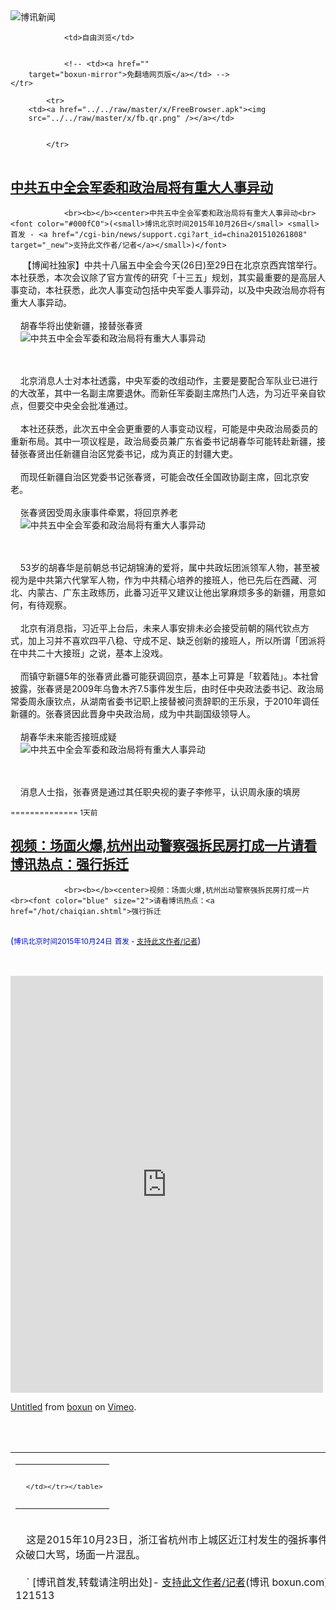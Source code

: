 

<img src="../../raw/master/x/logo_40.gif" alt="博讯新闻"/>
<table>
    <tr>
                
                <td>自由浏览</td>
        
        
                <!-- <td><a href=""
        target="boxun-mirror">免翻墙网页版</a></td> -->
    </tr>
    
            <tr>
        <td><a href="../../raw/master/x/FreeBrowser.apk"><img
        src="../../raw/master/x/fb.qr.png" /></a></td>

        
            </tr>
</table>
<h2>
	<a href="http://www.boxun.com/news/gb/china/2015/10/201510261808.shtml" target="boxun-mirror">中共五中全会军委和政治局将有重大人事异动</a>
</h2>
<p><tr><td class="F11" colspan="2" style="line-height:18pt; font-family:宋体; font-size: 12pt;padding:10px;border-top:0"> 

                <br><b></b><center>中共五中全会军委和政治局将有重大人事异动<br><font color="#000fC0">(<small>博讯北京时间2015年10月26日</small> <small>首发 - <a href="/cgi-bin/news/support.cgi?art_id=china201510261808" target="_new">支持此文作者/记者</a></small>)</font>
</center>
                <!--bodystart-->      【博闻社独家】中共十八届五中全会今天(26日)至29日在北京京西宾馆举行。本社获悉，本次会议除了官方宣传的研究「十三五」规划，其实最重要的是高层人事变动，本社获悉，此次人事变动包括中央军委人事异动，以及中央政治局亦将有重大人事异动。<br>
    <br>
    胡春华将出使新疆，接替张春贤<br>
    <img src="http://www.boxun.com/news/images/2015/10/201510261808china1.jpg" alt="中共五中全会军委和政治局将有重大人事异动"><p><br>
    <br>
    北京消息人士对本社透露，中央军委的改组动作，主要是要配合军队业已进行的大改革，其中一名副主席要退休。而新任军委副主席热门人选，为习近平亲自钦点，但要交中央全会批准通过。<br>
    <br>
    本社还获悉，此次五中全会更重要的人事变动议程，可能是中央政治局委员的重新布局。其中一项议程是，政治局委员兼广东省委书记胡春华可能转赴新疆，接替张春贤出任新疆自治区党委书记，成为真正的封疆大吏。<br>
    <br>
    而现任新疆自治区党委书记张春贤，可能会改任全国政协副主席，回北京安老。<br>
    <br>
    张春贤因受周永康事件牵累，将回京养老<br>
    <img src="http://www.boxun.com/news/images/2015/10/201510261808china2.jpg" alt="中共五中全会军委和政治局将有重大人事异动"></p>
<p><br>
    <br>
    53岁的胡春华是前朝总书记胡锦涛的爱将，属中共政坛团派领军人物，甚至被视为是中共第六代掌军人物，作为中共精心培养的接班人，他已先后在西藏、河北、内蒙古、广东主政练历，此番习近平又建议让他出掌麻烦多多的新疆，用意如何，有待观察。<br>
    <br>
    北京有消息指，习近平上台后，未来人事安排未必会接受前朝的隔代钦点方式，加上习并不喜欢四平八稳、守成不足、缺乏创新的接班人，所以所谓「团派将在中共二十大接班」之说，基本上没戏。<br>
    <br>
    而镇守新疆5年的张春贤此番可能获调回京，基本上可算是「软着陆」。本社曾披露，张春贤是2009年乌鲁木齐7.5事件发生后，由时任中央政法委书记、政治局常委周永康钦点，从湖南省委书记职上接替被问责辞职的王乐泉，于2010年调任新疆的。张春贤因此晋身中央政治局，成为中共副国级领导人。<br>
    <br>
    胡春华未来能否接班成疑<br>
    <img src="http://www.boxun.com/news/images/2015/10/201510261808china3.jpg" alt="中共五中全会军委和政治局将有重大人事异动"></p>
<p><br>
    <br>
    消息人士指，张春贤是通过其任职央视的妻子李修平，认识周永康的填房</p>
</td></tr></p>
<p>
	<small> ============== 1天前</small>
</p><h2>
	<a href="http://www.boxun.com/news/gb/china/2015/10/201510241513.shtml" target="boxun-mirror">视频：场面火爆,杭州出动警察强拆民房打成一片请看博讯热点：强行拆迁</a>
</h2>
<p><tr>
<td class="F11" colspan="2" style="line-height:18pt; font-family:宋体; font-size: 12pt;padding:10px;border-top:0"> 

                <br><b></b><center>视频：场面火爆,杭州出动警察强拆民房打成一片<br><font color="blue" size="2">请看博讯热点：<a href="/hot/chaiqian.shtml">强行拆迁
</a></font><br><font color="#000fC0">(<small>博讯北京时间2015年10月24日</small> <small>首发 - <a href="/cgi-bin/news/support.cgi?art_id=china201510241513" target="_new">支持此文作者/记者</a></small>)</font>
</center>
                <!--bodystart-->     <br>
    <iframe src="https://player.vimeo.com/video/143449826" width="500" height="667" frameborder="0" webkitallowfullscreen mozallowfullscreen allowfullscreen></iframe> <p><a href="https://vimeo.com/143449826">Untitled</a> from <a href="https://vimeo.com/boxun">boxun</a> on <a href="https://vimeo.com">Vimeo</a>.</p>
<br>
      
<table cellpadding="4" align="left" border="0" width="300" height="250"><tr><td>
<table cellpadding="2" cellspacing="0" border="0"><tr><td align="center" style="line-height:18pt; font-family:宋体; font-size: 10pt;padding:10px;border-top:0">

<!-- boxun.com_300x250_article-embed_chinese -->

<!-- boxun.com_300x250_article-embed_chinese -->
<div id="box006">
<script type="text/javascript">

</script>
</div>


     </td></tr></table>
</td></tr></table>
<br>
                       这是2015年10月23日，浙江省杭州市上城区近江村发生的强拆事件。政府出动大批警察和“特保”抓捕、殴打涉事人和拍照者。民众破口大骂，场面一片混乱。<br>
    <br>
    `
 [博讯首发,转载请注明出处]- <a href="/cgi-bin/news/support.cgi?art_id=china201510241513" target="_new">支持此文作者/记者</a><!--bodyend-->(博讯 boxun.com) <br><!----> 121513       
<hr>
<table width="620"><tr><td>
<b></p>
<p>
	<small> ============== 3天前</small>
</p><h2>
	<a href="http://www.boxun.com/news/gb/intl/2015/10/201510241411.shtml" target="boxun-mirror">习近平卡梅伦「庄园植树」实为中方强要做戏</a>
</h2>
<p><tr>
<td class="F11" colspan="2" style="line-height:18pt; font-family:宋体; font-size: 12pt;padding:10px;border-top:0"> 

                <br><b></b><center>习近平卡梅伦「庄园植树」实为中方强要做戏<br><font color="#000fC0">(<small>博讯北京时间2015年10月24日</small> <small>首发 - <a href="/cgi-bin/news/support.cgi?art_id=intl201510241411" target="_new">支持此文作者/记者</a></small>)</font>
</center>
                <!--bodystart-->      <br>
    【博闻社独家】中国国家主席习近平已圆满结束英国之旅，海外媒体无不吐槽堂堂大英帝国对金主中国卑躬屈膝，无不啧叹北京豪掷400亿英镑，以另类方式羞辱这个老牌帝国，并为170年前的鸦片战争雪耻。<br>
     其实北京用另类方式戏弄大英帝国的远不止这些。本社获悉，这次习近平访英的全部过程安排，基本都是按北京的设计和要求进行，尤其是习近平在伦敦最后一天前往卡梅伦的郊外别墅举行「庄园会晤」，更是中方特别为习近平量身定制，其中的「植树」更显地地道道中共特色。为那棵树，中方要苦口婆心说服英方，给最讲礼仪的大英帝国上了一堂中国特色的「文明课」。 
<table cellpadding="4" align="left" border="0" width="300" height="250"><tr><td>
<table cellpadding="2" cellspacing="0" border="0"><tr><td align="center" style="line-height:18pt; font-family:宋体; font-size: 10pt;padding:10px;border-top:0">

<!-- boxun.com_300x250_article-embed_chinese -->

<!-- boxun.com_300x250_article-embed_chinese -->
<div id="box006">
<script type="text/javascript">

</script>
</div>


     </td></tr></table>
</td></tr></table>
<br>
                       <br>
    在10月22日习近平与卡梅伦的「庄园会」中，英方媒体极少有报道中英两国领导人在契克 （<a href="http://bowenpress.com/news/bowen_28146.html">博闻全文报道</a>）
 [博讯首发,转载请注明出处]- <a href="/cgi-bin/news/support.cgi?art_id=intl201510241411" target="_new">支持此文作者/记者</a><!--bodyend-->(博讯 boxun.com) <br><!----> 901411       
<hr>
<table width="620"><tr><td>
<b></p>
<p>
	<small> ============== 3天前</small>
</p><h2>
	<a href="http://www.boxun.com/news/gb/editorial/2015/10/201510241318.shtml" target="boxun-mirror">博讯youtube视频帐号被注销的情况说明</a>
</h2>
<p><tr>
<td class="F11" colspan="2" style="line-height:18pt; font-family:宋体; font-size: 12pt;padding:10px;border-top:0"> 

                <br><b></b><center>博讯youtube视频帐号被注销的情况说明<br><font color="#000fC0">(<small>博讯北京时间2015年10月24日</small> <small>首发 - <a href="/cgi-bin/news/support.cgi?art_id=editorial201510241318" target="_new">支持此文作者/记者</a></small>)</font>
</center>
                <!--bodystart-->      博讯视频频道youtube.com/boxuntv 在美国当地时间23日凌晨被谷歌注销，因此，该帐号下的数千视频无法播放，如果账户不能恢复，我们过去两年拍摄、编辑发布的中国和美国各地的珍贵视频将丢失。我们一直把youtube当安全的视频保存和发布平台，但博讯数千视频中，个别视频被别有用心的“读者”举报有暴力镜头，最后一个被举报的视频标题是“视频：男子出轨被捉奸在床，与小三一起遭殴打（未成年人不宜）”。该视频是数人闯入一个房间殴打出轨者的事件，并无裸露。至于暴力，动手打人，类似视频甚至更为激烈血腥的视频常见于youtube等网络。<br>
    <br>
    博讯在争取谷歌恢复帐号，不过日后我们可能无法再发布任何暴力视频，包括强拆、警察打人等。或许，这样会让世界更和谐、美好，让世界人民感受到中国人民的幸福美满、中国梦的早日到来。
 [博讯首发,转载请注明出处]- <a href="/cgi-bin/news/support.cgi?art_id=editorial201510241318" target="_new">支持此文作者/记者</a><!--bodyend-->(博讯 boxun.com) <br><!----> 3311318       
<hr>
<table width="620"><tr><td>
<b></p>
<p>
	<small> ============== 3天前</small>
</p><h2>
	<a href="http://www.boxun.com/news/gb/intl/2015/10/201510231218.shtml" target="boxun-mirror">习近平保镖华盛顿接访后再现身英国</a>
</h2>
<p><tr>
<td class="F11" colspan="2" style="line-height:18pt; font-family:宋体; font-size: 12pt;padding:10px;border-top:0"> 

                <br><b></b><center>习近平保镖华盛顿接访后再现身英国<br><font color="#000fC0">(<small>博讯北京时间2015年10月23日</small> <small>首发 - <a href="/cgi-bin/news/support.cgi?art_id=intl201510231218" target="_new">支持此文作者/记者</a></small>)</font>
</center>
                <!--bodystart-->      【博闻社】2015年10月21日，习近平冒雨参观英国帝国理工学院。有眼尖的中国访民发现，官方发布图片中的一名习的保镖，正是9月26日在华盛顿出面接待拦截习近平车队访民的中方安全人员主管。<br>
    <br>
    习近平9月26日在美国华盛顿进行访问时，车队被数十中国访民先后两次拦截，成功拦截车队并躺在车轮下的访民马永田透露，后来当局派一名官员来接受访民申冤材料，并和李焕君合影。<br>
    <img src="http://bowenpress.com/wp-content/uploads/2015/10/6996efdd38b0767328bdfc1bbe7b932f"><br>
    马永田透露，这名保镖当时坐在副驾驶的位置，应该是中方负责习近平安全的有关负责人。发生拦车事件后，照片中的男士从中美元首会面现场出来，和访民交谈，接收了他们的材料，并和李焕君合影。<br>
    <img src="http://bowenpress.com/wp-content/uploads/2015/10/f139ccdd139139d139000e139f139139139139a139e139e139c13913913900139" width="600"><br>
    <br>
    <iframe width="560" height="315" src="https://www.youtube.com/embed/ycH_WIQLA-0" frameborder="0" allowfullscreen></iframe>
 [博讯首发,转载请注明出处]- <a href="/cgi-bin/news/support.cgi?art_id=intl201510231218" target="_new">支持此文作者/记者</a><!--bodyend-->(博讯 boxun.com) <br><!----> 791218       
<hr>
<table width="620"><tr><td>
<b></p>
<p>
	<small> ============== 4天前</small>
</p><h2>
	<a href="http://www.boxun.com/news/gb/china/2015/10/201510211014.shtml" target="boxun-mirror">中信证券张育军、程博明或以「经济间谍罪」论处</a>
</h2>
<p><tr>
<td class="F11" colspan="2" style="line-height:18pt; font-family:宋体; font-size: 12pt;padding:10px;border-top:0"> 

                <br><b></b><center>中信证券张育军、程博明或以「经济间谍罪」论处<br><font color="#000fC0">(<small>博讯北京时间2015年10月21日</small> <small>首发 - <a href="/cgi-bin/news/support.cgi?art_id=china201510211014" target="_new">支持此文作者/记者</a></small>)</font>
</center>
                <!--bodystart-->      【<a href="http://bowenpress.com/news/bowen_26305.html">博闻社独家</a>】本社获悉，中国证监会前主席助理张育军、中信证券前总经理程博明以及一同被公安机关拘查的多名中信证券高管，可能会被当局以涉嫌「经济间谍」罪名论处，当局已掌握他们在中国政府救市之时与国外机串通，对外泄露中国政府决策机密，并进行内幕交易的事实。<br>
    来自中国公安部的消息对本社透露，公安部奉中共高层指示对七月股灾进行调查，掌握了一些证券公司内外勾结、将中央救市决策出卖给国外机构，并借机抛售套现做空中国的证据，其中以国有中信证券最为严重，8月底当局拘捕中信证券董事总经理徐刚、执委葛小波和刘威三名高管。<br>
      
<table cellpadding="4" align="left" border="0" width="300" height="250"><tr><td>
<table cellpadding="2" cellspacing="0" border="0"><tr><td align="center" style="line-height:18pt; font-family:宋体; font-size: 10pt;padding:10px;border-top:0">

<!-- boxun.com_300x250_education-article-embed_chinese -->
<div id="box011">
<script type="text/javascript">

</script>
</div>

     </td></tr></table>
</td></tr></table>
<br>
                       9月15日，当局又宣布拘捕中信证券总经理程博明等人，使中信证券被拘查人数达8人，占中信证券高层一半。而他们的罪名均为涉嫌内幕交易、泄露内幕资讯。<br>
    一天之后的9月16日，当局又拘查中国证监会主席助理张育军，张育军成为中国证监会有史以来落马的最高级别的官员，也是十八大以来「一行三会」系统被查的最高级别领导干部。虽然当局只宣布张因涉嫌严重违纪接受组织调查，未透露真正原因，但外界认为其问题出在救市一事上。<br>
    <br>
    公安部消息指，张育军被拘查真正原因，是与中信证券勾结，透露中央救市的决策内幕，中信证券借机进行内幕交易，大获其利。而更为严重的是，中信证券高管又向境外机构泄露有关内幕，并伙同境外机构一起，洗劫中国股市，成为七月股灾的原因之一。<br>
    <br>
    消息透露，案件上报中央后，中共高层大为震怒，批示要依法严惩。公安部对张育军、程博明等人的案子调查已告结束，目前正准备采取进一步的司法程序。其中一个考虑，是以涉嫌「经济间谍犯罪」对他们处置。如罪名落实，将是内地有股市以来首宗「经济间谍犯罪」。<br>
    消息形容，中共已认定七月股灾是一场内外势力勾结、陷中国政府于不义的阴谋，不但严重危及中国的金融稳定，更使中央政府在逾亿股民面前颜面扫地，信誉全无。当局期望对张育军和中信证券的严处，能起到杀一儆百、挽救民心的作用。
 [博讯首发,转载请注明出处]- <a href="/cgi-bin/news/support.cgi?art_id=china201510211014" target="_new">支持此文作者/记者</a><!--bodyend-->(博讯 boxun.com) <br><!----> 1481014       
<hr>
<table width="620"><tr><td>
<b></p>
<p>
	<small> ============== 6天前</small>
</p><h2>
	<a href="http://www.boxun.com/news/gb/china/2015/10/201510192325.shtml" target="boxun-mirror">习近平访英防访民赴英喊冤专机真容曝光</a>
</h2>
<p><tr><td class="F11" colspan="2" style="line-height:18pt; font-family:宋体; font-size: 12pt;padding:10px;border-top:0"> 

                <br><b></b><center>习近平访英 防访民赴英喊冤 专机真容曝光<br><font color="#000fC0">(<small>博讯北京时间2015年10月19日</small> <small>首发 - <a href="/cgi-bin/news/support.cgi?art_id=china201510192325" target="_new">支持此文作者/记者</a></small>)</font>
</center>
                <!--bodystart-->     【博闻社独家】中国国家主席习近平19日启程对英国进行四夜三天国事访问。为防习在英国再遇到美国华盛顿祖国访民拦车喊冤的情况，中国驻伦敦大使馆奉命通过各种关系了解在英中国访民的情况，特别是曾有份参加华盛顿拦车的访民，被列入黑名单跟踪；据了解，担任习专机飞行任务的仍然是访美时的机务组，他们来自有“VIP师”之誉的空军第34师。<br>
    <br>
     本社在习近平访美回国后曾透露，9月25日习近平在华盛顿时车队被来自祖国的十多位访民拦截，造成恶劣的国际影响，中办指示外交部在工作总结时，要认真就此疏忽进行总结。中办同时指示公安部、国安部对参与拦车的那十几个国内去美国的访民，进行调查，了解他们的真实动机、背后是否有组织或政治阴谋等。 
<table cellpadding="4" align="left" border="0" width="300" height="250"><tr><td>
<table cellpadding="2" cellspacing="0" border="0"><tr><td align="center" style="line-height:18pt; font-family:宋体; font-size: 10pt;padding:10px;border-top:0">

<!-- boxun.com_300x250_article-embed_chinese -->

<!-- boxun.com_300x250_article-embed_chinese -->
<div id="box006">
<script type="text/javascript">

</script>
</div>


     </td></tr></table>
</td></tr></table>
<br>
                       <br>
     此程访英，中办指示外交部一定要做好防范工作，出访前中南海“大内总管”栗战书指示外交、公安、国安等部门，对随行所有官员以及149位企业家，进行了严格的审查，公安和国安则奉命对在美国参与拦车的访民进行调查摸底，确认他们是否会去英国。公安部则奉命对上了国内上访黑名单的冤民进行调查，了解他们是否有出境，目的地为何等。<br>
    <br>
    据了解，当局还对习近平专机的机组人员进行再调查，尽管担负此次访英飞行任务的机组人员，仍是访美时的原班人马，但依例在出访前都要审查一次，容不得丝毫疏忽。<br>
    <br>
    中国没有元首专机，不像美国总统有“空军一号”，元首出访都是由中国国际航空公司的新款机型临时改装而成；习近平出访所乘专机是国航一架注册号为B-2472的波音747-400型客机。该机平时执飞国内客运航线，出访时临时改装为专机。<br>
    <br>
     国航客运机队里目前有8架波音747客机，均为B747-400型，分别引进与1993年至2000年间，目前执行专机任务的主要是隶属于国航四大队、机龄最短的B-2472号（2000年5月2日引进，机龄次之的B-2471号（1999年9月22日引进）为备份机。他们的关系类似美国空军一号中28000号和29000号，不同的是我国的备份机一般只会留在北京待命，而不会空飞随行。<br>
    <br>
    在执行专机任务前20天，该机会开始进行出访准备。民航总局会接到飞行任务，然后再由民航总局专机办公室布置到中国国际航空公司，确定机组成员名单，进行飞机安检和改装等。来自解放军空34师的技师们会协助对专机进行检修和相应改装。<br>
    <br>
    由于习近平9月底刚刚访美，故专机回来后没有改回民用，而是保留专机设备在西郊机场由空军34师负责维护看守，直到今天再执行专机任务。机号为B-2447的波音747-400客机主要执行出国专机飞行任务。在国内的专机飞行任务则多由空34师的其他客机承担。<br>
    <br>
     习近平专机除了驾驶员是国航专飞有关航线的资深驾驶员，他们要经过严格的政审才能 （<a href="http://bowenpress.com/news/bowen_27058.html"></a>
</td></tr></p>
<p>
	<small> ============== 8天前</small>
</p><h2>
	<a href="http://www.boxun.com/news/gb/china/2015/10/201510180950.shtml" target="boxun-mirror">军改前夕事故频发三季度逾40军人殉职习下令调查请看博讯热点：习近平观察</a>
</h2>
<p><tr>
<td class="F11" colspan="2" style="line-height:18pt; font-family:宋体; font-size: 12pt;padding:10px;border-top:0"> 

                <br><b></b><center>军改前夕事故频发 三季度逾40军人殉职 习下令调查<br><font color="blue" size="2">请看博讯热点：<a href="/hot/xijinping.shtml">习近平观察
</a></font><br><font color="#000fC0">(<small>博讯北京时间2015年10月18日</small> <small>首发 - <a href="/cgi-bin/news/support.cgi?art_id=china201510180950" target="_new">支持此文作者/记者</a></small>)</font>
</center>
                <!--bodystart-->      <br>
    <br>
     【博闻社综合】中共军队大改革序幕已掀开，脱胎换骨式的改革震撼外界，同样震撼军内。本社获悉，就在军改要开始的节骨眼上，解放军内部事故频发，并导致军人生命和军队装备财产重大损失。仅刚过去的三季度，就40多名军人因事故意外死亡。军委主席习近平下令调查，总政治部已组成庞大工作组，深入军中调查，顺便就军改事宜了解部队的思想动态。 
<table cellpadding="4" align="left" border="0" width="300" height="250"><tr><td>
<table cellpadding="2" cellspacing="0" border="0"><tr><td align="center" style="line-height:18pt; font-family:宋体; font-size: 10pt;padding:10px;border-top:0">

<!-- boxun.com_300x250_article-embed_chinese -->

<!-- boxun.com_300x250_article-embed_chinese -->
<div id="box006">
<script type="text/javascript">

</script>
</div>


     </td></tr></table>
</td></tr></table>
<br>
                       来自中共军委总部的消息透露，今年第三季度军队内部事故报告统计结果，让中央军委领导人大感震惊，陆、海、空、二炮和武警在三个月发生意外事故近百宗，共导致40多名军人殉职，以及军队装备和财产的重大损失。该事故率不但创下季度同比新高，也创下近20年来季度事故率最高的记录。<br>
    <br>
    消息指，习近平掌军后，军队真刀真枪演练大大加强，陆海空三军混练、以师旅为单位的跨区长途奔袭拉练、尤其是空军全天候不分日夜演练、海军远洋训练等，较以往多，强度也较以大大升级。但最近两三年的意外事故统计显示，季度事故发生率通常不超过二、三十宗，死亡人数在单位数(10以内)，但今年三季度情况大大出乎意料。<br>
    <br>
    消息透露，中央军委为此专门开会研究，尽管每宗事故报告都详列了事故原因和有关分析，但军委主席习近平仍决定，由总政治部组织工作组，分头深入事故部队，进行重新调查，首要的问题是要搞清楚，这些事故是否与军队要大改革对军人心理造成冲击有关。同时顺便掌握军队基层的思想动态，了解基层对军队改革的看法。<br>
    <br>
    军方消息人士表示，地方和舆论对军队事故的了解和认识，通常只停留在空军坠机等空难事故，因这些故事容易被地方发现，从而引起媒体报道。但其实，军队事故绝大部份是不被外界所识的，一是军队有严格的保密制度，二来，军营出事通常只在军营了结，第三，像海军在海上出事，根本不可能有外人知道。<br>
    <br>
    最经典是2003年4月16日，海军北海舰队361号潜艇在山东外海内长山以东海域进行训练时，由于指挥操纵不当造成机械故障失事，艇上70名官兵全部遇难，潜艇失联10天后浮起，才被出海渔民发现。事故隐瞒多年后，才渐渐见光。<br>
    <br>
    去年6月17日，广州军区联勤部位于湖南省衡阳市的76122部队弹药库，疑因装卸弹药时不慎，引发连环大爆炸，由于事件太大，军方不得不透过新华社发稿，称事故造成正在进行弹药入库的17名官兵遇难； 除此不到百字的短信外，再无任何详情。<br>
    <br>
    <a href="http://bowenpress.com/news/bowen_26540.html">博闻社报道详情</a>
 [博讯首发,转载请注明出处]- <a href="/cgi-bin/news/support.cgi?art_id=china201510180950" target="_new">支持此文作者/记者</a><!--bodyend-->(博讯 boxun.com) <br><!----> 140950       
<hr>
<table width="620"><tr><td>
<b></p>
<p>
	<small> ============== 9天前</small>
</p><h2>
	<a href="http://www.boxun.com/news/gb/china/2015/10/201510161753.shtml" target="boxun-mirror">中纪委一炮双开四高官周本顺涉五宗状</a>
</h2>
<p><tr><td class="F11" colspan="2" style="line-height:18pt; font-family:宋体; font-size: 12pt;padding:10px;border-top:0"> 

                <br><b></b><center>中纪委一炮双开四高官 周本顺涉五宗状<br><font color="#000fC0">(<small>博讯北京时间2015年10月16日</small> <small>综合报道</small>)</font>
</center>
                <!--bodystart-->      【博闻社综合】中纪委今天一口气宣布对四名中央委员、候补中央委员双开(开除党籍、公职)，包括河北省委原书记周本顺，国家安监局原局长杨栋梁，内蒙古政府原副主席潘逸阳和广西南宁市委原书记余远辉。中纪委同时宣告四人涉嫌违法违纪的问题。四人都涉"违反党的规矩"一罪；其中被视为周永康心腹余党的周本顺更涉五大罪状，包括严重违反政治纪律和政治规矩、为提拔职务进行非组织活动、<br>
    泄露党和国家秘密等；其罪状是近两年落马省部级高官中最重的。<br>
    <br>
    <img src="/news/images/2015/10/201510161753china1.jpg" alt="中纪委一炮双开四高官 周本顺涉五宗状"><p><br>
    周本顺涉多宗政治罪名<br>
    <br>
    中纪委历数周本顺的罪状如下：<br>
    <br>
    严重违反政治纪律和政治规矩，在重大问题上发表违背中央精神的言论，不认真落实党风廉政建设主体责任，干扰、妨碍组织审查；<br>
    <br>
    严重违反组织纪律，为提拔职务进行非组织活动，违规选拔任用干部，隐瞒不报个人有关事项；<br>
    <br>
    严重违反中央八项规定精神，超标准公务接待、公款吃喝，频繁出入私人会所，生活奢侈、挥霍浪费，违反中央精简会议文件、改进宣传报道的有关规定；<br>
    <br>
    严重违反廉洁纪律，利用职务上的便利在企业经营等方面为他人谋取利益并收受财物，收受礼金、礼品，为其子经营活动谋取利益，家风败坏、对配偶子女放任纵容；<br>
    <br>
    严重违反工作纪律，私存涉密资料，泄露党和国家秘密。<br>
    <br>
    其中，利用职务上的便利为他人谋取利益，收受财物问题涉嫌犯罪。<br>
    <br>
    <img src="/news/images/2015/10/201510161753china2.jpg" alt="中纪委一炮双开四高官 周本顺涉五宗状"></p>
<p><br>
    周本顺作为周永康一手提拔上来的心腹，前运殊途同归<br>
    <br>
    中纪委指，周本顺身为中央委员，理想信念丧失，严重违反党的纪律，且党的十八大后仍不收敛、不收手，性质恶劣、情节特别严重。依据《中国共产党纪律处分条例》等有关规定，经中央纪委常委会议研究并报中共中央政治局会议审议，决定给予周本顺开除党籍、开除公职处分；收缴其违纪所得；将其涉嫌犯罪问题、线索及所涉款物移送司法机关依法处理。给予其开除党籍的处分，待召开中央委员会全体会议时予以追认。<br>
    <br>
    早于今年3月会国两会期间，本社就独家披露周本顺已被中纪委立案调查，原因与三年前他亲自处理令计划儿子车祸事件有关，但有关调查并不妨碍他的正常活动。周是全国人大河北代表团团长，当时正在北京出席全国两会。<br>
    <br>
    当时本社获悉，自从令计划、周永康的问题被中纪委立案审查后，周本顺就是涉案人之一，这不仅是因为他是周永康一手从基层提拔上来的人，属于周永康的「政法系」代表人物；更重要的是2012年3月18日凌晨，令计划的儿子令谷在北京驾法拉利跑车载两名女大学生</p>
</td></tr></p>
<p>
	<small> ============== 11天前</small>
</p><h2>
	<a href="http://www.boxun.com/news/gb/pubvp/2015/10/201510151255.shtml" target="boxun-mirror">中国学者潘瑞可：习近平是中国的实事求是派请看博讯热点：习近平观察</a>
</h2>
<p><tr>
<td class="F11" colspan="2" style="line-height:18pt; font-family:宋体; font-size: 12pt;padding:10px;border-top:0"> 

                <br><b></b><center>中国学者潘瑞可：习近平是中国的实事求是派<br><font color="blue" size="2">请看博讯热点：<a href="/hot/xijinping.shtml">习近平观察
</a></font><br><font color="#000fC0">(<small>博讯北京时间2015年10月15日</small> <small>综合报道</small>)</font>
</center>
                <!--bodystart-->     （博讯编者按：此文出自中国学者，值得重视和关注）<br>
    <br>
     作者：潘瑞可 哲学博士，中国政治制度和思想形态的观察者，策划多部相关纪录片。目前任职于重庆大学经略研究院研究员。 
<table cellpadding="4" align="left" border="0" width="300" height="250"><tr><td>
<table cellpadding="2" cellspacing="0" border="0"><tr><td align="center" style="line-height:18pt; font-family:宋体; font-size: 10pt;padding:10px;border-top:0">

<!-- boxun.com_300x250_article-embed_chinese -->

<!-- boxun.com_300x250_article-embed_chinese -->
<div id="box006">
<script type="text/javascript">

</script>
</div>


     </td></tr></table>
</td></tr></table>
<br>
                       <br>
    众所周知，中国有着悠久的文明史，也有着悠久的“史记”传统。当中国人在现实中遇到问题的时候，他们首先诉诸的并不是《圣经》的旨意，而往往是从历史中寻找答案。所以，学者们经常说，“历史是中国人的宗教”。<br>
    <br>
    在主政之前的一次重要的高级干部学习会议上，习曾经要求全党的领导干部多读点历史，并且重申这是党一贯的伟大传统。他还曾把中国当前的发展模式，看作既是对五千年文明史的传承，也是近代中国革命正反经验探索的结果，从而告诫全党要对现有的理论、道路和制度保持“自信”，因为它们正是从历史经验中得出的必然选择。<br>
    <br>
    以历史来映证当下，正如中国人常说的，“历史是一面镜子”，它是如此的重要。中国浩如烟海的史书，记载了无数富于教诲的寓言，其中还有一则汉代河间献王刘德的故事：他穷尽一生之力保存和整理古籍、保存那些历史上的经验和思想精髓，被后来的史家赞誉为“修学好古、实事求是”。 中共的创建者毛泽东，正是从此处提炼出“实事求是”一词，作为全党的执政总原则：只有始终基于实际的情况来制定政策，才能真实地反映群众诉求、应对政治形势。<br>
    <br>
    这项原则，被认为是用血的经验教训凝聚的共识。据说，在党的历史上什么时候党偏离了这个原则，单纯地从某种片面理念出发，不去结合实际，就会遭遇失败。就此而言，中共党史上的历次“路线斗争”，也往往被概括为理想主义的“教条派”与实事求是的“务实派”之间的分歧：1930年代，“留苏”归来的狂热教条主义者们，排挤了基于中国实践的“本土派”，造成根据地失守、红军被迫进行著名的长征；建国后，“文化大革命”等“极左”路线造成诸多悲剧，更是给中国人民留下刻骨铭心的印象，到1970年代末的时候，党又以“实事求是”为旗号扭转了“极左”路线，实行了新的政策，这就是进行“改革开放”。<br>
    <br>
    毛的历代继任者们一再强调“实事求是”，西方人往往很难理解，像邓、江、胡和现在的习这样的领导人，竟然都要在党的大会上反复而冗长地论述某个哲学命题的含义。如果我们了解中国人对历史经验的重视，了解中共对其血的教训的反思，或许就会明白这一哲学命题对中共意味着什么。今天，如果要用一个词来向西方读者介绍中共的官方哲学，那么就非“实事求是”莫属，它还被中共自豪地宣称是其在“马克思主义”经典中发现的精髓：通过一套繁琐论述，它进而被看作统摄中共奉行的其它一切原则（例如为人民服务、群众路线）的总原则。中共的官方历史叙述甚至据此认为，毛晚年的那些错误也正是因为他违背了自己提出的“实事求是”原则。<br>
    <br>
    中共因此对执政中“左”的错误倾向时刻保持着高度警惕。而对于习和他的家族来说，这段历史同样刻骨铭心。习的父亲习仲勋是历史上几次“极左”路线的受害者，他因此还曾进过共产党的监狱。他也很早便作为“极左”路线的坚定反对者而出名。1947年“土改”运动中出现激进现象，习仲勋因顶着压力向毛长篇直陈其中的弊端而闻名党内，因此一直被认为是实事求是、群众路线的典范。同时，他也是1980年代“改革开放”路线的制定者之一，一手主推了中国南方最发达的广东省的改革开放局面，并提出创办经济特区的设想。<br>
    <br>
    在中共官方以“家风”为主题对习的家族进行宣传时，可以见到习也常常以这些家族历史为荣。而在一次纪念活动中，习的弟弟习远平公开宣称：“父亲一生从不犯‘左’的错误”。进行改革开放，发展较为自由的市场经济，加入世界市场，不断改善人民生活，这些都被宣传为以习仲勋为代表的先辈们在实践中找到的正确发展模式，并且已经写进中共的决议，成为党的施政纲领。习和他的同事们履新之后也一再宣誓，要“毫不动摇地”坚持这一纲领。所以，这并不是按照个人的意志就可以随意改动的。<br>
    <br>
    西方的观察家们看到，当前的中国仍然危机四伏，几十年的快速增长积累了数不清的问题，环境污染、贫富差距、贪腐横行、信仰溃散，都在时刻挑战着中共执政的合法性。《纽约客》杂志前驻华记者Evan Osnos在其广受好评的《野心时代》一书中，对此有着最为直观的现场描述，他还借用马克・吐温的称谓，将当下的中国类比于美国历史上的“镀金时代（Gilded Age）”：繁荣、矛盾、梦想、荒谬充斥其间。<br>
    <br>
    习接手的正是这样一个积重难返的中国。“若不改革就死路一条”，在最近一次的中共全国代表大会上，各种激烈的争论尘埃落定之后，习的团队形成了这样一个主流信条。这再次被舆论视为是“实事求是”的选择，因为它没有受到各种激进和保守主张的干扰，而是立足于内外现实。<br>
    <br>
    习这样来布局他力挽狂澜式的改革：他以前所未有的强度，开展了席卷全国的反腐和整风，迅速树立执政威信和口碑，并试图改善官员们的公共形象；同时大力简政放权，主张“把权力关进笼子”，给予社会和市场更大的自由空间，提出让市场在资源配置中发挥基础作用；在国际上，则首先谋求与美国合作，确保对外开放局面所依赖的稳定国际空间，并联合周边构筑“一带一路”战略，争取更广泛的商品市场与资源供给，以促进中国自身产业升级和持续增长。<br>
    <br>
    所有的这些举措，都是基于对法治、自由等国际主流价值的推崇；而经济上的那些内外措施，也仍然是基于既有的市场原则与框架。无论是国内舆论的主流认识，还是党的实际执政理念与政策，都不愿也不可能回到过去的僵化、保守状态。习的中国只能是更加开放合作的中国，因为事实表明这对中国和其它国家都有利。当奥巴马总统在白宫热情接待习主席一行时，显然中美双方的高层对于这一系列态势是有着高度默契的，双方彼此需要，并迅速达成了多项合作。<br>
    <br>
    当然，人们也不要期望，习和他的党会完全按照西方政治家、市场原教旨主义者的观点和路径设计来施政，因为他们永远都会按照自己的利益、逻辑，按照自己的时间和节奏，提出自己的理论与政策来解决他们自己的问题。这不仅因为，他们对于中华文明光荣而独特的自我意识――正如基辛格博士在他的著作《论中国》中所指出的――从而不愿为任何外部力量所左右；而且更是因为这个党基于其刻骨铭心的历史经验，所坚决奉行的“实事求是”原则，否则他们就担心还会重蹈过去的失败。<br>
    <br>
    因此，习不会是让西方资本主义恐慌的“左”派，但恐怕也不会是让西方保守派们欢呼的“右派”。不偏不倚、平平常常，始终以“实事求是”要求自己，中国宋代伟大的儒家哲学家朱熹，曾将这种思想推崇为治国理政学问的最高哲学准则：中庸。人们必须了解，中共作为一个政党（party）似乎并不是西方传统意义上的一个“part”。它现在是以全面实现中国的现代化、代表全体人民的利益为己任。因此，它恐怕不会像西方的政党一样，尤其是在选举语言中将某种主张片面化和极端化；它最终的执政理念一定是实事求是，符合“中庸”的教诲。<br>
    <br>
    因此，在中国日益成为西方强大对手的时候，人们需要正视其内部各种各样左与右、激进与保守的声音。有时我们会看到毛式的民族主义话语，有时我们也会看到那种由于遭遇难题而表现出的对西方制度的极度膜拜。但凡此种种，都是他们内部的各种反思和意见纷争的症候――实际上是在以政党内部的意见多元化，实现着类似西方多党竞争式的决策机制――而不应该成为西方对中共执政纲领进行战略误判的风向标。<br>
    <br>
    总之，习和他的中共基于根深蒂固的历史经验，以一种“实事求是”的哲学原则在约束着自己的执政路径。如果一定要按西方的习惯称呼其为某个政治派别的话，那么可以说，习是中国的“实事求是”派。<br>
     
 [博讯综合报道] <!--bodyend-->(博讯 boxun.com)<center><font size="2" color="#C0C0C0">(本文只代表作者或者发稿团体的观点、立场)</font></center> <!----> 4791255       
<hr>
<table width="620"><tr><td>
<b></p>
<p>
	<small> ============== 12天前</small>
</p><h2>
	<a href="http://www.boxun.com/news/gb/china/2015/10/201510151254.shtml" target="boxun-mirror">周永康前爱将杨焕宁被踢出公安部贬掌安监局请看博讯热点：周永康</a>
</h2>
<p><tr>
<td class="F11" colspan="2" style="line-height:18pt; font-family:宋体; font-size: 12pt;padding:10px;border-top:0"> 

                <br><b></b><center>周永康前爱将杨焕宁被踢出公安部贬掌安监局<br><font color="blue" size="2">请看博讯热点：<a href="/hot/zyk.shtml">周永康
</a></font><br><font color="#000fC0">(<small>博讯北京时间2015年10月15日</small> <small>首发 - <a href="/cgi-bin/news/support.cgi?art_id=china201510151254" target="_new">支持此文作者/记者</a></small>)</font>
</center>
                <!--bodystart-->      【博闻社独家】被视为是周永康在公安系统余党的公安部常务副部长、党委副书记杨焕宁，终于被调离公安系统，调任国家安监总局局长。本社获得消息显示，杨焕宁此次被赶离公安部，与近日中共在各地宣判、开审周永康旧部如出一辙，是中共对周永康余党大清理的一部份。<br>
    <br>
     内地媒体报道，公安部常务副部长、党委副书记杨焕宁调任国家安监总局局长，今天上午已到任，将全面负责安监总局工作。国家安监总局消息透露，今天上午中组部有关人员到安监总局召开会议并公布了这一消息。 
<table cellpadding="4" align="left" border="0" width="300" height="250"><tr><td>
<table cellpadding="2" cellspacing="0" border="0"><tr><td align="center" style="line-height:18pt; font-family:宋体; font-size: 10pt;padding:10px;border-top:0">

<!-- boxun.com_300x250_article-embed_chinese -->

<!-- boxun.com_300x250_article-embed_chinese -->
<div id="box006">
<script type="text/javascript">

</script>
</div>


     </td></tr></table>
</td></tr></table>
<br>
                       <br>
    58岁的杨焕宁山东安丘人，北京大学法学院刑法专业毕业，在职研究生学历，法学博士学位。现任中共中央委员，担任国家安监总局局长前职务为公安部常务副部长(排名第一副部长)、党委副书记(正部长级)，副总警监警衔。<br>
    <br>
    此次杨调动跨度较大，引起外界关注。从重要的部委正部级位置，调往国务院一个直属局任局长，虽同为正部级，但地位重要性完全不可与公安部同日而语。<br>
    <br>
    本社获悉，杨此次调动实为贬职。杨是周永康任公安部长、中央政法委时代的爱将，2008年4月，北京奥运会临近，周永康将杨焕宁从辽宁省召回，晋升为常务副部长、党组副书记，专责奥运其间的保安工作，特别是防范“藏独”、“疆独”的恐怖袭击活动。<br>
    <br>
    <a href="http://bowenpress.com/news/bowen_26076.html">博闻社报道全文</a>。<br>
    －
 [博讯首发,转载请注明出处]- <a href="/cgi-bin/news/support.cgi?art_id=china201510151254" target="_new">支持此文作者/记者</a><!--bodyend-->(博讯 boxun.com) <br><!----> 1571254       
<hr>
<table width="620"><tr><td>
<b></p>
<p>
	<small> ============== 12天前</small>
</p><h2>
	<a href="http://www.boxun.com/news/gb/intl/2015/10/201510140307.shtml" target="boxun-mirror">刘云山任朝鲜大阅兵「电视转播总指挥」</a>
</h2>
<p><tr><td class="F11" colspan="2" style="line-height:18pt; font-family:宋体; font-size: 12pt;padding:10px;border-top:0"> 

                <br><b></b><center>刘云山任朝鲜大阅兵「电视转播总指挥」<br><font color="#000fC0">(<small>博讯北京时间2015年10月14日</small> <small>首发 - <a href="/cgi-bin/news/support.cgi?art_id=intl201510140307" target="_new">支持此文作者/记者</a></small>)</font>
</center>
                <!--bodystart-->      <br>
    【博闻社独家】朝鲜</td></tr></p>
<p>
	<small> ============== 13天前</small>
</p><h2>
	<a href="http://www.boxun.com/news/gb/china/2015/10/201510140123.shtml" target="boxun-mirror">广东阳春垃圾焚烧事件持续升级数千人连日与警冲突请看博讯热点：突发事件</a>
</h2>
<p><tr>
<td class="F11" colspan="2" style="line-height:18pt; font-family:宋体; font-size: 12pt;padding:10px;border-top:0"> 

                <br><b></b><center>广东阳春垃圾焚烧事件持续升级数千人连日与警冲突<br><font color="blue" size="2">请看博讯热点：<a href="/hot/tufa.shtml">突发事件
</a></font><br><font color="#000fC0">(<small>博讯北京时间2015年10月14日</small> <small>首发 - <a href="/cgi-bin/news/support.cgi?art_id=china201510140123" target="_new">支持此文作者/记者</a></small>)</font>
</center>
                <!--bodystart-->      广东省阳春市春湾镇自由管理区村民反垃圾焚烧厂示威持续发酵，参与人数已增至数千人，10月12至13日，村民连续两日与前来镇压村民的上千警察发生多次冲突，共计数十村民被打伤，大量村民遭到抓捕，大量摩托车、农用车被警察砸毁，数辆警车和政府车辆被村民砸毁。<br>
    <br>
    为抗议海螺水泥厂私自在村内建垃圾焚烧场，自由管理区村民于本月3日发起示威，日夜将通往焚烧场的公路阻断，期间有多名村民因此遭到抓捕。9至10日，上千村民连续两日与警察发生激烈冲突，双方多人受伤，多辆警车、轿车、货车被村民烧毁，11名村民被抓捕，当地政府随后出动上千警察进村镇压村民。<br>
    <br>
    12日，当地的交通已被全副武装的警察全面封锁，禁止村民出入，见人就抓。村民表示，12日下午阳春交通已停止运营，只要是持有阳春身份证的人均不能返回家乡，就连在门口看热闹讨论的人也被抓走。同时，事件的信息亦被当地政府全面封锁。<br>
    <br>
    网友“10点半''晚安”发帖说：没回家的班车车票卖，开私家车回都查车，见到阳春的身份证，无条件不准放行，在门口看热闹，讨论这件事的人，都被抓了。<br>
    <br>
    12日，在警察抓走多名村民后，村民被激怒再次走上街头，大约七、八千村民与警察在村子与海螺水泥厂一带发生多次激烈冲突。<br>
    <br>
    目击村民“怪叔叔窝窝头”发帖说：阳春市春湾镇警民大战，群众因海螺水泥厂私建垃圾焚烧场游行抗议，警察拦路，打伤抓走了四个要经此路回家的村民引发民愤。<br>
    <br>
    另一名目击村民“青葱岁月”发帖说：今日再次起冲突，现在连省道都给拦截了。警察叔叔你没事做查什么身份证，在农村有几个人会随身带身份证出门的，真是吃饱撑的，防媒体也不用这样子？那些警察莲十几岁的学生都打到晕，因为今日中午比几只狗咬到高村三只十几岁的学生，才会那么多的村民出来的。<br>
    <br>
    现场图片以及视频显示，大量村民在街道、公路等地与警察对战，到处是碎石、被掀翻的警车、政府车，以及警察施放催泪弹后产生的浓烟，多名村民受伤头破血流。<br>
    <br>
    目击村民“间客”发帖说：目前现场已过七八千人，阳春人民桥已被封，禁止人上了。大家明日小心了，今天海螺特警已过千，自由附近附近落单的人特警见一个打一个。<br>
    <br>
    “间客”说：明日战况如何，主要是看天堂、罗定等外援能否来到，同时能来多少人。自由已被围困，今晚自由又唔知会俾捉几多人，请组织者尽量引多外援，减轻自由同胞的内部压力，如果自由被彻底压制，事后来多少人都无济于事了，望告知。<br>
    <br>
    直至13日下午，双方仍在不断发生冲突，共计有数十村民被警察打伤，大量村民被抓捕，大量摩托车、农用车被警察砸毁。<br>
    <br>
    村民“心为人民”发帖说：好黑暗的阳春春湾镇，那些特警不是人，有老人家被打伤，医院不接收特警打伤的病人，封锁道路封锁消息，想要人不知除非己莫为。<br>
    <br>
    （网络图片）<br>
    <img src="/news/images/2015/10/201510140123china1.jpg" alt="广东阳春垃圾焚烧事件持续升级数千人连日与警冲突"><p><br>
    <img src="/news/images/2015/10/201510140123china2.jpg" alt="广东阳春垃圾焚烧事件持续升级数千人连日与警冲突"></p>
<p><br>
    <img src="/news/images/2015/10/201510140123china3.jpg" alt="广东阳春垃圾焚烧事件持续升级数千人连日与警冲突"></p>
<p><br>
    <img src="/news/images/2015/10/201510140123china4.jpg" alt="广东阳春垃圾焚烧事件持续升级数千人连日与警冲突"></p>
<p><br>
    <img src="/news/images/2015/10/201510140123china5.jpg" alt="广东阳春垃圾焚烧事件持续升级数千人连日与警冲突"></p>
<p><br>
    <img src="/news/images/2015/10/201510140123china6.jpg" alt="广东阳春垃圾焚烧事件持续升级数千人连日与警冲突"></p>
<p><br>
    <img src="/news/images/2015/10/201510140123china7.jpg" alt="广东阳春垃圾焚烧事件持续升级数千人连日与警冲突"></p>
<p><br>
    <img src="/news/images/2015/10/201510140123china8.jpg" alt="广东阳春垃圾焚烧事件持续升级数千人连日与警冲突"></p>
<p><br>
    <img src="/news/images/2015/10/201510140123china9.jpg" alt="广东阳春垃圾焚烧事件持续升级数千人连日与警冲突"></p>
<p>
 [博讯首发,转载请注明出处]- <a href="/cgi-bin/news/support.cgi?art_id=china201510140123" target="_new">支持此文作者/记者</a><!--bodyend-->(博讯 boxun.com) <br><!-- http://upload.bx.tl/news/temp13/201510130912431.jpg http://upload.bx.tl/news/temp13/201510130912432.jpg http://upload.bx.tl/news/temp13/201510130912433.jpg http://upload.bx.tl/news/temp13/201510130912434.jpg http://upload.bx.tl/news/temp13/201510130913021.jpg http://upload.bx.tl/news/temp13/201510130913022.jpg http://upload.bx.tl/news/temp13/201510130913023.jpg http://upload.bx.tl/news/temp13/201510130913024.jpg http://upload.bx.tl/news/temp13/201510130913081.jpg--> 1050123       
</p>
<hr>
<table width="620"><tr><td>
<b></p>
<p>
	<small> ============== 13天前</small>
</p><h2>
	<a href="http://www.boxun.com/news/gb/china/2015/10/201510140255.shtml" target="boxun-mirror">央视狂轰韩国赌场来华拉客三线女星陪睡作诱饵</a>
</h2>
<p><tr>
<td class="F11" colspan="2" style="line-height:18pt; font-family:宋体; font-size: 12pt;padding:10px;border-top:0"> 

                <br><b></b><center>央视狂轰韩国赌场来华拉客 三线女星陪睡作诱饵<br><font color="#000fC0">(<small>博讯北京时间2015年10月14日</small> <small>综合报道</small>)</font>
</center>
                <!--bodystart-->      【博闻社综合】中国中央电视台10月12日晚在重点栏目"焦点访谈"，播出《境外赌场、境内设网》新闻专题，揭露韩国赌场利用中国人赴韩游热情，到中国拉赌客，甚至用韩国三线女影星陪睡作为诱饵。有分析认为，中共喉舌对此作批评报道，表达了中国政府的警告态度，或意味当局要对赴韩游此类负面项目作出限制。<br>
    <img src="/news/images/2015/10/201510140255china1.jpg" alt="央视狂轰韩国赌场来华拉客 三线女星陪睡作诱饵"><p><br>
    <br>
    以下为文字记录：<br>
    <br>
    这个灯火通明、人声鼎沸的赌场位于韩国济州岛，楼下大厅里几十张赌桌坐满了客人，里面永远灯火辉煌让人不知白天黑夜，赌客极度亢奋几乎不眠不休，楼上是贵宾间，专门接待赌注下得更大的客人。2014年11月，中国驻韩国济州总领事馆接到一个从赌场打来的求助电话。<br>
    <br>
    求助人说自己姓孙，是从河北省被骗到韩国来赌钱，在赌场发生了债务纠纷。向韩国警察局报案人家不管，赌场又不还钱，身在境外，已经走投无路。<br>
    <br>
    总领事介绍说，自从2010年韩国济州岛对中国游客实行免签停留30天的政策后，中国游客开始涌入，2012年之后是人数急剧增加的三年。济州岛上现在有八家专门针对外国人的赌场，百分之八十以上的赌客都是中国人，期间因赌债纠纷引发多起涉及人身安全的涉外案件，这种直接向领事馆求助的，一般赌债数额都在百万元人民币以上。中国公民大批赴韩国赌博的这种新情况，实际上早已引起国内公安部的关注。<br>
    <img src="/news/images/2015/10/201510140255china2.jpg" alt="央视狂轰韩国赌场来华拉客 三线女星陪睡作诱饵"></p>
<p><br>
    央视截图<br>
    <br>
    而这次向我国驻济州领事馆求救的孙先生，就是河北的一个小企业主，经人介绍到韩国赌博已经有二十几次，输光了家产，这次他是借了钱来准备翻本的。赌博已经让孙先生的企业关门倒闭，现在借来的钱又输个了精光，面临妻离子散的他这时才幡然悔悟。<br>
    根据韩国银行的公开数据，2014年济州的八家赌场仅仅外汇换汇的收入就是10多个亿美元。我国法律明确规定：组织十人以上出境赌博即构成犯罪。<br>
    <br>
    然而，为了争抢客源，韩国一些赌场不惜违反中国法律，直接派人到中国境内织网布局、组织招揽中国公民到韩国赌博。公安部两年前就曾经对此进行过打击，2013年的801专案，公安部抓获4名到中国大肆拉客的韩国籍赌场经理，摧毁了韩国济州一家赌场驻华的犯罪网络，此后这家赌场因中国赌客数量骤减而被迫停业。<br>
    <br>
    在巨大的利益面前，一部分韩国赌场并没有收手，其驻华代表的入境活动更加隐蔽、频繁，赴韩参赌的中国赌客有增无减。这次向总领馆求助的河北赌客，就是去年底开始被韩国一家赌场驻北京代表安排多次到韩国参赌的。<br>
    <br>
    经过缜密侦查部署，2015年6月17日，公安部再次指挥北京、河北、上海、江苏四省市统一行动，抓获韩国籍赌场经理13人、中国籍代理人及团伙骨干34名，韩国五家赌场来华引诱组织中国公民出境赌博的犯罪网络被捣毁。<br>
    <br>
    正是看上了中国的这个市场，周边国家赌场都把中国视为主要目标，采取各种手段拉拢中国客人。而一些韩国赌场更是对中国格外下功夫，铤而走险直接派出赌场经理到中国国内大肆招徕赌客，用免费旅游的幌子诱骗中国公民出境参赌。<br>
    <img src="/news/images/2015/10/201510140255china3.jpg" alt="央视狂轰韩国赌场来华拉客 三线女星陪睡作诱饵"></p>
<p><br>
    免费是韩国赌场在中国拉拢赌客的最大噱头，首先是号称“免费机票免费食宿和旅游”，下一步对贵宾客户还有“免费的”色情服务。比如一份韩国某赌场的协议书上就赤裸裸地明码标价：换筹码10万，专业按摩服务一次；换筹码20万，韩国三线明星名模服务一次；换筹码50万，韩国三线明星名模三天两夜24小时陪同。<br>
    <br>
    而实际上所有的免费服务都由赌客的赌资来买单，因为逢赌必输，赌场永远都是大赢家。不仅如此，一些不规范的韩国赌场被客人怀疑在赌博机上搞鬼。这种怀疑在被抓获的韩国赌场经理这里得到部分证实。<br>
    <br>
    一旦客人坐到了韩国赌场里，赌场还会千方百计利用赌客再去中国拉新的客人，韩国赌场把中国分成几个大区并设大区代表，大区代表自己并不会贸然直接去发展新的赌客，他们的工作是物色中国籍代理人和骨干人员为赌场拉客。<br>
    <br>
    怎么诱惑这些赌客为韩国赌场拉客人呢？那就是高额的抽水返利。比如这份韩国赌场协议上说，只要介绍赌客，中间人就有筹码总额1.6%的奖励，赌客输得越多，中间人提成比例越高，奖金也越高。当赌客输到100万以上的时候，中间人可以提成20万，另加300万韩币奖励。一个发展两个，两个发展六个，这种传销式的发展就像滚雪球，参赌人数短期内剧增。这次报警求助的河北人孙先生也是被赌场高额提成所诱骗，多次带自己的朋友到韩国赌场一起去赌博，从而滑入犯罪的深渊。<br>
    <br>
    以下为央视今日关注栏目今年8月报道同类事件视频：<br>
    <iframe width="640" height="360" src="https://www.youtube.com/embed/BCt4UxuBm6U" frameborder="0" allowfullscreen></iframe><br>
    <br>
    这些韩国赌场会给每个客人建档案，详细信息由派驻中国的赌场经理搜集整理返回到公司。人可以借着旅游的名义出境去赌，那么成千上万的赌资怎么从中国转移出去？警方最终查获：北京海峡旅行社是为一家韩国赌场转移赌资的一个关键环节。<br>
    <br>
    海峡旅行社出面接收中国赌客打来的巨额赌资，通过网银交易把赌资打给一个过渡账户，这个过渡账户把资金分散转移到国内的地下钱庄，然后通过黑市交易把赌资转移给韩国的一个地下钱庄，最后由这个地下钱庄把赌资转给韩国赌场。这个非法转移赌资的链条结成一个利益共同体。<br>
    <br>
    中国警方六月份这次统一行动，冻结涉赌资金近3000万元，在斩断韩国五家赌场在华的人员链条和资金链条后，韩国赌场全部撤回他们的驻华代表。两个月后游客拍到的画面，以往繁华热闹的韩国某赌场VIP客户区如今几乎成了空城。
 [博讯综合报道] <!--bodyend-->(博讯 boxun.com) <br><!-- http://upload.bx.tl/news/temp13/201510131053501.jpg http://upload.bx.tl/news/temp13/201510131053502.jpg http://upload.bx.tl/news/temp13/201510131053503.jpg--> 2340255       
</p>
<hr>
<table width="620"><tr><td>
<b></p>
<p>
	<small> ============== 13天前</small>
</p><h2>
	<a href="http://www.boxun.com/news/gb/china/2015/10/201510122137.shtml" target="boxun-mirror">董文标出境不归之时中民投悄然退出165亿伦敦地标投资</a>
</h2>
<p><tr>
<td class="F11" colspan="2" style="line-height:18pt; font-family:宋体; font-size: 12pt;padding:10px;border-top:0"> 

                <br><b></b><center>董文标出境不归之时 中民投悄然退出165亿伦敦地标投资<br><font color="#000fC0">(<small>博讯北京时间2015年10月12日</small> <small>综合报道</small>)</font>
</center>
                <!--bodystart-->      【博闻社综合】正当中国民生投资股份有限公司（简称“中民投”）董事长董文标被传违禁出境，疑外逃躲避协助中纪委调查之时，又传出中民投公司已悄然退出与总部基地（中国）控股集团有限公司合作建设的英国伦敦新国际金融城项目。这本是中民投海外的第一笔投资，投资额约165亿元人民币。事件无疑加重了董文标外逃的疑云。<br>
    中民投今天向澎湃新闻证实有关退出伦敦投资的传闻，表示（<a href="http://bowenpress.com/news/bowen_25663.html">博闻社全文报道</a>）
 [博讯综合报道] <!--bodyend-->(博讯 boxun.com) <br><!----> 4482137       
<hr>
<table width="620"><tr><td>
<b></p>
<p>
	<small> ============== 15天前</small>
</p><h2>
	<a href="http://www.boxun.com/news/gb/china/2015/10/201510120723.shtml" target="boxun-mirror">紫禁城来鸿：中共五中全会四大议题爆光</a>
</h2>
<p><tr>
<td class="F11" colspan="2" style="line-height:18pt; font-family:宋体; font-size: 12pt;padding:10px;border-top:0"> 

                <br><b></b><center>紫禁城来鸿：中共五中全会四大议题爆光<br><font color="#000fC0">(<small>博讯北京时间2015年10月12日</small> <small>首发 - <a href="/cgi-bin/news/support.cgi?art_id=china201510120723" target="_new">支持此文作者/记者</a></small>)</font>
</center>
                <!--bodystart-->      【<a href="http://bowenpress.com/news/bowen_25487.html">博闻社独家</a>】中共十八届五中全会下周将召开，本社获悉，五中全会除了外界已知、备受关注的经济和人事议题，还有两项外界未知的议题：总结全国干部清查情况、通报军队改革方案及实施情况。据悉，本次会议的人事议题，有可能再度涉及领导干部特别是高级领导干部「能上能下」的问题。<br>
    中南海消息人士对本社透露，九月底习近平访美回国后，即启动五中全会准备工作。因习近平要在本月20日出访英国，故五中全会召开的时间很可能是10月17或18日。官方公布五中全会的主要议程是，中央政治局向中央委员会报告工作，研究关于制定国民经济和社会发展第十三个五年规划的建议。<br>
      
<table cellpadding="4" align="left" border="0" width="300" height="250"><tr><td>
<table cellpadding="2" cellspacing="0" border="0"><tr><td align="center" style="line-height:18pt; font-family:宋体; font-size: 10pt;padding:10px;border-top:0">

<!-- boxun.com_300x250_article-embed_chinese -->

<!-- boxun.com_300x250_article-embed_chinese -->
<div id="box006">
<script type="text/javascript">

</script>
</div>


     </td></tr></table>
</td></tr></table>
<br>
                       官方未公布但五中全会例行要进行的第二个主要议题是，宣布取消令计划中央委员资格。令计划已于今年7月20日被中共宣布开除党籍公职，以涉嫌受贿罪对其立案侦查并予以逮捕。同时五中全会还将追认中央作出的开除陈川平(原太原市委书记)、王敏(原济南市委书记)、朱明国(原广东纪委书记)党籍的决定。<br>
    <br>
    去年以还有多名中共中央委员落马，包括内蒙古自治区副主席潘逸阳、南京市委书记杨卫泽、兰州军区副政委范长秘中将、云南副省长仇和、南宁市委书记余远辉；这五人都是候补中央委员，目前中纪委仍在立案调查中，纪律处分未出，可能要等六中全会才做党务处理。<br>
    <br>
    消息透露，五中全会第三个议题，是总结全党干部清查工作。这是中共为肃清周永康、令计划、徐才厚、郭伯雄在党内、军中余党而特别布署的一项工作，该工作由中组部、解放军总政治部负责，重点要从组织上解决干部队伍，特别是中高级领导干部队伍的纯洁问题。<br>
    <br>
    五中全会的第四项议题是，通报军队改革方案及实施情况，这是一项涉及全军、全国的大事，特别是裁军30万，要得到地方密切配合，才能推行。消息指，会议期间，总书记、军委主席将接见全体中委、候补中委中的军队代表，明确军队改革总体要求和时间表。
 [博讯首发,转载请注明出处]- <a href="/cgi-bin/news/support.cgi?art_id=china201510120723" target="_new">支持此文作者/记者</a><!--bodyend-->(博讯 boxun.com) <br><!----> 2010723       
<hr>
<table width="620"><tr><td>
<b></p>
<p>
	<small> ============== 15天前</small>
</p><h2>
	<a href="http://www.boxun.com/news/gb/china/2015/10/201510110217.shtml" target="boxun-mirror">广东上千村民与警激烈冲突焚烧警车多辆多人受伤请看博讯热点：突发事件</a>
</h2>
<p><tr><td class="F11" colspan="2" style="line-height:18pt; font-family:宋体; font-size: 12pt;padding:10px;border-top:0"> 

                <br><b></b><center>广东上千村民与警激烈冲突焚烧警车多辆多人受伤<br><font color="blue" size="2">请看博讯热点：<a href="/hot/tufa.shtml">突发事件
</a></font><br><font color="#000fC0">(<small>博讯北京时间2015年10月11日</small> <small>首发 - <a href="/cgi-bin/news/support.cgi?art_id=china201510110217" target="_new">支持此文作者/记者</a></small>)</font>
</center>
                <!--bodystart-->      广东省阳春市春湾镇自由管理区，村民抗议焚烧厂的示威升级，村民连续两日与警察发生激烈冲突，双方多人受伤，多辆警车、轿车、货车被砸毁焚烧，10名村民被抓捕。<br>
    <br>
    为抗议海螺水泥厂私自在村内建垃圾焚烧场，自由管理区村民于本月3日发起示威，日夜将通往焚烧场的公路阻断，期间有多名村民因此遭到抓捕。<br>
    <br>
    10月9日，示威村民与警察发生冲突并掀翻警车一辆，持续到当天晚上，村民将一辆警车点燃焚烧。10月10日，示威再次升级，当天一早，上千村民聚集到海螺水泥厂门口，再次与警察发生激烈冲突，并焚烧了多辆警车、轿车、货车。<br>
    <br>
    目击村民“修炼阶段中”发帖说：今天1000多人聚集阳春海螺门前，反对阳春海螺建设焚烧场！<br>
    <br>
    现场图片以及视频显示，大量手持红旗、棍棒的村民与大量警察在水泥厂门口发生激烈冲突，期间警察向村民施放了大量催泪弹，现场浓烟滚滚，一片狼籍。现场有多辆警车、货车等被烧毁或正在燃烧，一些村民、警察倒在地上。<br>
    <br>
    目击村民“琪琪谦谦”发帖说：我家隔壁海螺水泥厂搞垃圾坟烧，村民们搞抗议，已经烧了2台警车，2台政府私家车了。<br>
    <br>
    据村民透露，冲突中至少有10名村民遭到抓捕，并有多人受伤。<br>
    <br>
    目击村民“怪叔叔窝窝头”发帖说：阳春市春湾镇自由海螺水泥厂门口，官兵来镇压村民，发生冲突，官兵向村民投放催泪弹。来了挺多警察的，还拦住路口，不让记者来</td></tr></p>
<p>
	<small> ============== 16天前</small>
</p><h2>
	<a href="http://www.boxun.com/news/gb/intl/2015/10/201510100845.shtml" target="boxun-mirror">中共又跨境犯罪从缅甸绑架维权律师王宇之子等人</a>
</h2>
<p><tr><td class="F11" colspan="2" style="line-height:18pt; font-family:宋体; font-size: 12pt;padding:10px;border-top:0"> 

                <br><b></b><center>中共又跨境犯罪 从缅甸绑架维权律师王宇之子等人<br><font color="#000fC0">(<small>博讯北京时间2015年10月10日</small> <small>首发 - <a href="/cgi-bin/news/support.cgi?art_id=intl201510100845" target="_new">支持此文作者/记者</a></small>)</font>
</center>
                <!--bodystart-->      【<a href="http://bowenpress.com/news/bowen_25085.html">博</a>
</td></tr></p>
<p>
	<small> ============== 17天前</small>
</p><h2>
	<a href="http://www.boxun.com/news/gb/china/2015/10/201510092256.shtml" target="boxun-mirror">独家：董文标外逃民生当局边「辟谣」边应变</a>
</h2>
<p><tr><td class="F11" colspan="2" style="line-height:18pt; font-family:宋体; font-size: 12pt;padding:10px;border-top:0"> 

                <br><b></b><center>独家：董文标外逃民生当局边「辟谣」边应变<br><font color="#000fC0">(<small>博讯北京时间2015年10月09日</small> <small>首发 - <a href="/cgi-bin/news/support.cgi?art_id=china201510092256" target="_new">支持此文作者/记者</a></small>)</font>
</center>
                <!--bodystart-->      <br>
    <img src="/news/images/2015/10/201510092256china1.jpg" alt="独家：董文标外逃民生当局边「辟谣」边应变"><p><br>
    <br>
    【博闻社独家】本月5日，本社独家披露因涉高层贪腐案已被边控的中国全国工商联副主席、原中国民生银行董事长董文标，在两名现任政治局委员担保下於9月26日借开会之名出逃日本。中国民生投资前日回应指，有关报道是「别有用心恶意中伤」，称董出国是「有</p>
</td></tr></p>
<p>
	<small> ============== 18天前</small>
</p><h2>
	<a href="http://www.boxun.com/news/gb/pubvp/2015/10/201510090711.shtml" target="boxun-mirror">博闻社和博讯新闻网收回其关于西京及其主席的报道</a>
</h2>
<p><tr>
<td class="F11" colspan="2" style="line-height:18pt; font-family:宋体; font-size: 12pt;padding:10px;border-top:0"> 

                <br><b></b><center>博闻社和博讯新闻网收回其关于西京及其主席的报道<br><font color="#000fC0">(<small>博讯北京时间2015年10月09日</small> <small>首发 - <a href="/cgi-bin/news/support.cgi?art_id=pubvp201510090711" target="_new">支持此文作者/记者</a></small>)</font>
</center>
                <!--bodystart-->     BOWEN PRESS AND BOXUN NEWS RETRACT REPORTS ABOUT ATLANTIS INVESTMENT MANAGEMENT (Hong Kong) LTD. AND ITS PRINCIPAL<p>
    (English Version)</p>
<p>
     In a series of articles published in September 2015, Bowen Press and Boxun News reported negative and untrue information about Hong Kong-based investment management firm Atlantis Investment Management (Hong Kong) Ltd. and its principal, Liu Yang. The reports  accused the company of financial-related crimes, including money laundering and market manipulation. The articles also linked Ms. Liu and her company to Jihua Ling and other unidentified  “corrupt officials from mainland China”Bowen Press and Boxun News acknowledge that their reports were insupportable, and the false reportsabout Atlantis and Ms. Liu should never have been published. As a result, Bowen Press and BoxunNews now render their unreserved apology to Ms. Liu, her company, and her husband, whom Bowen Press and Boxun News also mentioned in a false and negative light. 
</p>
<table cellpadding="4" align="left" border="0" width="300" height="250"><tr><td>
<table cellpadding="2" cellspacing="0" border="0"><tr><td align="center" style="line-height:18pt; font-family:宋体; font-size: 10pt;padding:10px;border-top:0">

<!-- boxun.com_300x250_education-article-embed_chinese -->
<div id="box011">
<script type="text/javascript">

</script>
</div>

     </td></tr></table>
</td></tr></table>
<br>
                       The entire series of articles has now been removed from the two websites, Bowen Press and Boxun News have taken measures to expunge the offending material from internet search engines, and they issue this formal retraction. Both Bowen Press and Boxun News regret the publication of these articles and any damage to the reputation of Ms. Liu and her company that may have resulted from the publication.<p>
     博闻社和博讯新闻网收回其发表的关于西京投资管理(香港)有限公司及其主席的报道</p>
<p>
    (中文版本)</p>
<p>
    博闻社和博讯新闻网于2015 年9月发表了一系列关于设在香港的投资管理公司西京投资管理(香港)有限公司及其主席Liu Yang(刘央，音译)的负面的和不真实信息的文章。这些报道指责公司犯有与金融相关的罪行，包括洗钱和操纵市场。这些文章还把刘央女士和她的公司与Jihua Ling(令计划，音译)和其他未具名的“来自中国大陆的腐败官员”联系起来。</p>
<p>
    博闻社和博讯新闻网承认他们的报道是毫无根据的，关于西京公司和刘女士的不实报道本不应该发表出来。因此，博闻社和博讯新闻网现在对刘女士及其公司、以及博闻社和博讯新闻网也曾错误地和以负面方式所提及的她的丈夫表示毫无保留的道歉。</p>
<p>
    整个文章系列现在已从两个网站上删除，博闻社和博讯新闻网也已采取措施从互联网搜索引擎删除冒犯性的材料，并且发布了这份正式的收回声明。博闻社和博讯新闻网对发表这些文章以及因文章的发表而可能对刘女士和她的公司的名誉所造成的任何损害深表歉意。
 [博讯首发,转载请注明出处]- <a href="/cgi-bin/news/support.cgi?art_id=pubvp201510090711" target="_new">支持此文作者/记者</a><!--bodyend-->(博讯 boxun.com)</p>
<center><font size="2" color="#C0C0C0">(本文只代表作者或者发稿团体的观点、立场)</font></center>
<!----> 2670711       
<hr>
<table width="620"><tr><td>
<b></p>
<p>
	<small> ============== 18天前</small>
</p>
<table>
    <tr>
                
        
        
                <!-- <td><a href=""
        target="boxun-mirror">免翻墙网页版</a></td> -->
    </tr>
    
        
            </tr>
</table>
